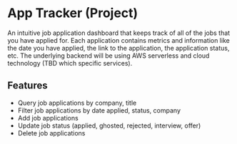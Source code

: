 # App Tracker (Project)

An intuitive job application dashboard that keeps track of all of the jobs that you have applied for. Each application contains metrics and information like the date you have applied, the link to the application, the application status, etc. The underlying backend will be using AWS serverless and cloud technology (TBD which specific services).

## Features
- Query job applications by company, title
- Filter job applications by date applied, status, company
- Add job applications
- Update job status (applied, ghosted, rejected, interview, offer)
- Delete job applications
